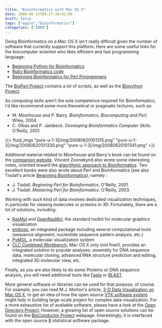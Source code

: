 ```yaml
---
title: "Bioinformatics with Mac OS X"
date: 2008-06-15T09:27:38+01:00
draft: false
tags: ["apple","bioinformatics"]
categories: ["2008"]
---
```


Doing Bioinformatics on a Mac OS X isn't really difficult given the number of software that currently support this platform. Here are some useful links for the biocomputer scientist who likes efficient and fast programming language:

<!--more-->

- [Beginning Python for Bioinformatics][Beginning Python for Bioinformatics]
- [Ruby Bioinformatics code][Ruby Bioinformatics code]
- [Beginning Bioinformatics for Perl Programmers][Beginning Bioinformatics for Perl Programmers]

The [BioPerl Project][BioPerl Project] contains a lot of scripts, as well as the [Biopython Project][Biopython Project].

As computing skills aren't the sole competence required for Bioinformatics, I'd like recommend some more theoretical or pragmatic lectures, such as:

- M. Moorhouse and P. Barry. *Bioinformatics, Biocomputing and Perl*. Wiley, 2004. 
- C. Gibas and P. Jambeck. *Developing Bioinformatics Computer Skills*. O'Reilly, 2001.

{{< fluid_imgs
  "pure-u-1-3|/img/20080620101315.png"
  "pure-u-1-3|/img/20080620101330.png"
  "pure-u-1-3|/img/20080620101341.png" >}}

Additional material related to Moorhouse and Barry's book can be found on the [companion website]. Vincent Zoonekynd also wrote some interesting notes, oriented toward the [algorithmic approach to Bioinformatics][algorithmic approach to Bioinformatics]. Two excellent books were also wrote about Perl and Bioinformatics (see also Tisdall's article [Beginning Bioinformatics][Beginning Bioinformatics]), namely :

- J. Tisdall. *Beginning Perl for Bioinformatics*. O'Reilly, 2001. 
- J. Tisdall. *Mastering Perl for Bioinformatics*. O'Reilly, 2003.

Working with such kind of data involves dedicated visualization techniques, in particular for viewing molecules or proteins in 3D. Fortunately, there are a lot of solutions, including:

- [RasMol][RasMol] and [OpenRasMol][OpenRasMol], the standard toolkit for molecular graphics visualization 
- [emboss][emboss], an integrated package including several computational tools (sequence alignment, nucleotide sequence pattern analysis, etc.) 
- [PyMOL][PyMOL], a molecular visualization system 
- [CLC Combined Workbench][CLC Combined Workbench], Mac OS X only (not free!), provides an integrated solution to popular analyses: assembly for DNA sequence data, molecular cloning, advanced RNA structure prediction and editing, integrated 3D molecular view, etc.

Finally, as you are also likely to do some Proteins or DNA sequence analysis, you will need additional tools like [Fasta][Fasta] or [BLAST][BLAST].

More general software or libraries can be used for that purpose, of course. For example, you can read M.J. Morton's article, [3-D Data Visualization on Mac OS X][3-D Data Visualization on Mac OS X], to get an idea of how the open source [VTK software system][VTK software system] might help in building large-scale project for complex data visualization. For a more exhaustive list of available software, please have a look at the [Open Directory Project][Open Directory Project]. However, a growing list of open source solutions can be found on the [BioConductor Project][BioConductor Project] webpage. Interestingly, it is interfaced with the open source [R][R] statistical software package.


[Beginning Python for Bioinformatics]: http://www.onlamp.com/pub/a/python/2002/10/17/biopython.html
[Ruby Bioinformatics code]: http://macresearch.org/script_tags/language/ruby
[Beginning Bioinformatics for Perl Programmers]: http://www.perl.com/pub/a/2002/01/02/bioinf.html
[BioPerl Project]: http://www.bioperl.org/wiki/Main_Page
[Biopython Project]: http://biopython.org/wiki/Main_Page
[companion website]: http://glasnost.itcarlow.ie/~biobook/
[algorithmic approach to Bioinformatics]: http://zoonek2.free.fr/UNIX/49_bioinfo/Cours.html
[Beginning Bioinformatics]: http://www.perl.com/pub/a/2002/01/02/bioinf.html
[RasMol]: http://www.umass.edu/microbio/rasmol/
[OpenRasMol]: http://openrasmol.org/
[emboss]: http://emboss.sourceforge.net/
[PyMOL]: http://pymol.sourceforge.net/
[CLC Combined Workbench]: http://www.clcbio.com/index.php?id=92
[3-D Data Visualization on Mac OS X]: http://www.macdevcenter.com/pub/a/mac/2002/06/28/data_visualization.htm
[VTK software system]: http://www.vtk.org/
[Open Directory Project]: http://www.dmoz.org/Science/Biology/Bioinformatics/Software/
[BioConductor Project]: http://www.bioconductor.org
[R]: http://www.cran.r-project.org
[Fasta]: http://fasta.bioch.virginia.edu/fasta_www2/fasta_list2.shtml
[BLAST]: http://blast.ncbi.nlm.nih.gov/Blast.cgi
